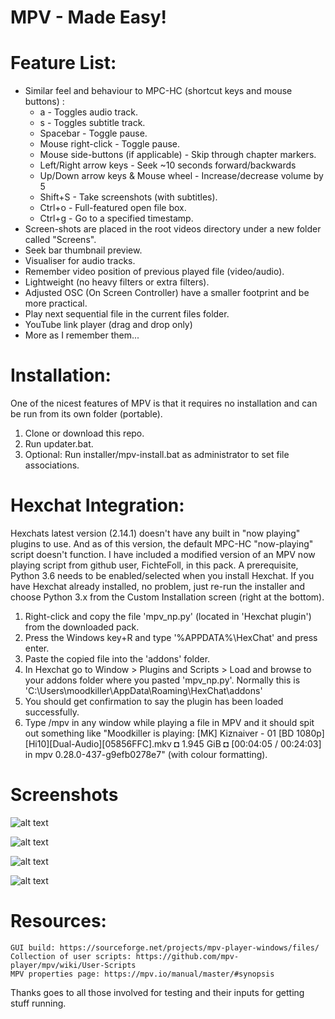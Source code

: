 # MPV - Made Easy!

# Feature List:

* Similar feel and behaviour to MPC-HC (shortcut keys and mouse buttons) :
     * a - Toggles audio track.
     * s - Toggles subtitle track.
     * Spacebar - Toggle pause.
     * Mouse right-click - Toggle pause.
     * Mouse side-buttons (if applicable) - Skip through chapter markers.
     * Left/Right arrow keys - Seek ~10 seconds forward/backwards
     * Up/Down arrow keys  & Mouse wheel - Increase/decrease volume by 5
     * Shift+S - Take screenshots (with subtitles).
     * Ctrl+o - Full-featured open file box.
     * Ctrl+g - Go to a specified timestamp. 
* Screen-shots are placed in the root videos directory under a new folder called "Screens".
* Seek bar thumbnail preview.
* Visualiser for audio tracks.
* Remember video position of previous played file (video/audio).
* Lightweight (no heavy filters or extra filters).
* Adjusted OSC (On Screen Controller) have a smaller footprint and be more practical.
* Play next sequential file in the current files folder.
* YouTube link player (drag and drop only)
* More as I remember them...


# Installation:

One of the nicest features of MPV is that it requires no installation and can be run from its own folder (portable).
1. Clone or download this repo.
2. Run updater.bat.
3. Optional: Run installer/mpv-install.bat as administrator to set file associations.


# Hexchat Integration:

Hexchats latest version (2.14.1) doesn't have any built in "now playing" plugins to use. And as of this version, the default MPC-HC "now-playing" script doesn't function. I have included a modified version of an MPV now playing script from github user, FichteFoll, in this pack. A prerequisite, Python 3.6 needs to be enabled/selected when you install Hexchat. If you have Hexchat already installed, no problem, just re-run the installer and choose Python 3.x from the Custom Installation screen (right at the bottom).

1. Right-click and copy the file 'mpv_np.py' (located in 'Hexchat plugin') from the downloaded pack.
2. Press the Windows key+R and type '%APPDATA%\HexChat' and press enter.
3. Paste the copied file into the 'addons' folder.
4. In Hexchat go to Window > Plugins and Scripts > Load and browse to your addons folder where you pasted 'mpv_np.py'. Normally this is 'C:\Users\moodkiller\AppData\Roaming\HexChat\addons'
5. You  should get confirmation to say the plugin has been loaded successfully.
6. Type /mpv in any window while playing a file in MPV and it should spit out something like "Moodkiller is playing: [MK] Kiznaiver - 01 [BD 1080p][Hi10][Dual-Audio][05856FFC].mkv ◘ 1.945 GiB ◘ [00:04:05 / 00:24:03] in mpv 0.28.0-437-g9efb0278e7" (with colour formatting).

# Screenshots
![alt text](https://i.imgur.com/GlXp12f.png "Open file window")

![alt text](https://i.imgur.com/E0W622O.png "OSC overview, Thumbnail preview, seek bar, volume bar, window title")

![alt text](https://i.imgur.com/nomUrXt.png "Seek to specified timestamp")

![alt text](https://i.imgur.com/xB3cbkY.png "HexChat 2.14.x now playing plugin")

# Resources:
    GUI build: https://sourceforge.net/projects/mpv-player-windows/files/
    Collection of user scripts: https://github.com/mpv-player/mpv/wiki/User-Scripts
    MPV properties page: https://mpv.io/manual/master/#synopsis

Thanks goes to all those involved for testing and their inputs for getting stuff running. 
